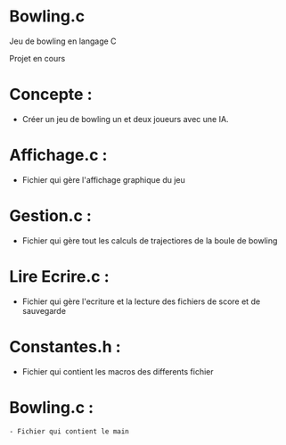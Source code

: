 # Bowling.c
Jeu de bowling en langage C

Projet en cours

# Concepte :
  - Créer un jeu de bowling un et deux joueurs avec une IA.

# Affichage.c :
  - Fichier qui gère l'affichage graphique du jeu
  
# Gestion.c :
  - Fichier qui gère tout les calculs de trajectiores de la boule de bowling
  
 # Lire Ecrire.c : 
  - Fichier qui gère l'ecriture et la lecture des fichiers de score et de sauvegarde
  
 # Constantes.h :
  - Fichier qui contient les macros des differents fichier 
  
 # Bowling.c :
    - Fichier qui contient le main
